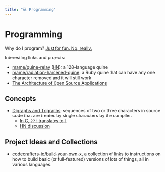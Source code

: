 ```yaml
---
title: "💻 Programming"
---
```

# Programming

Why do I program? [Just for fun. No, really.](https://justforfunnoreally.dev/)

Interesting links and projects:

- [mame/quine-relay](https://github.com/mame/quine-relay)
  ([HN](https://news.ycombinator.com/item?id=33105706)): a 128-language quine
- [mame/radiation-hardened-quine](https://github.com/mame/radiation-hardened-quine):
  a Ruby quine that can have any one character removed and it will still work
- [The Architecture of Open Source
  Applications](https://aosabook.org/en/index.html)

## Concepts

- [Digraphs and
  Trigraphs](https://en.wikipedia.org/wiki/Digraphs_and_trigraphs): sequences of
  two or three characters in source code that are treated by single characters
  by the compiler.
  - [In C, `??!` translates to `|`](https://stackoverflow.com/a/7825075)
  - [HN discussion](https://news.ycombinator.com/item?id=33101401)

## Project Ideas and Collections

- [codecrafters-io/build-your-own-x](https://github.com/codecrafters-io/build-your-own-x),
  a collection of links to instructions on how to build basic (or full-featured)
  versions of lots of things, all in various languages.
